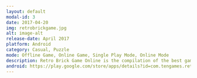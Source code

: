 ```yaml
---
layout: default
modal-id: 3
date: 2017-04-20
img: retrobrickgame.jpg
alt: image-alt
release-date: April 2017
platform: Android
category: Casual, Puzzle
mode: Offline Game, Online Game, Single Play Mode, Online Mode
description: Retro Brick Game Online is the compilation of the best game from the most popular console of the 1990s Brick Game.
android: https://play.google.com/store/apps/details?id=com.tengames.retro.brick.game.online
---
```

